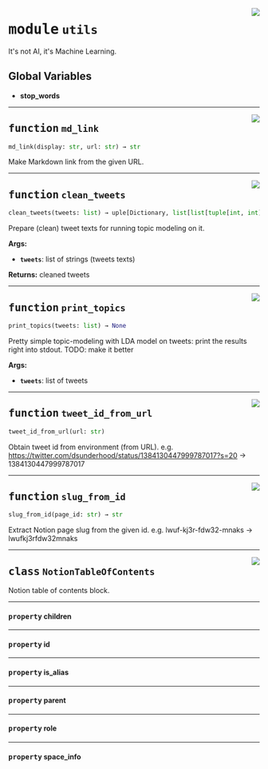 <!-- markdownlint-disable -->

<a href="../underhood/utils.py#L0"><img align="right" style="float:right;" src="https://img.shields.io/badge/-source-cccccc?style=flat-square"></a>

# <kbd>module</kbd> `utils`
It's not AI, it's Machine Learning. 

**Global Variables**
---------------
- **stop_words**

---

<a href="../underhood/utils.py#L23"><img align="right" style="float:right;" src="https://img.shields.io/badge/-source-cccccc?style=flat-square"></a>

## <kbd>function</kbd> `md_link`

```python
md_link(display: str, url: str) → str
```

Make Markdown link from the given URL. 


---

<a href="../underhood/utils.py#L28"><img align="right" style="float:right;" src="https://img.shields.io/badge/-source-cccccc?style=flat-square"></a>

## <kbd>function</kbd> `clean_tweets`

```python
clean_tweets(tweets: list) → uple[Dictionary, list[list[tuple[int, int]]]]
```

Prepare (clean) tweet texts for running topic modeling on it. 



**Args:**
 
 - <b>`tweets`</b>:  list of strings (tweets texts) 



**Returns:**
 cleaned tweets 


---

<a href="../underhood/utils.py#L68"><img align="right" style="float:right;" src="https://img.shields.io/badge/-source-cccccc?style=flat-square"></a>

## <kbd>function</kbd> `print_topics`

```python
print_topics(tweets: list) → None
```

Pretty simple topic-modeling with LDA model on tweets: print the results right into stdout. TODO: make it better 

**Args:**
 
 - <b>`tweets`</b>:  list of tweets 


---

<a href="../underhood/utils.py#L88"><img align="right" style="float:right;" src="https://img.shields.io/badge/-source-cccccc?style=flat-square"></a>

## <kbd>function</kbd> `tweet_id_from_url`

```python
tweet_id_from_url(url: str)
```

Obtain tweet id from environment (from URL). e.g. https://twitter.com/dsunderhood/status/1384130447999787017?s=20 -> 1384130447999787017 


---

<a href="../underhood/utils.py#L95"><img align="right" style="float:right;" src="https://img.shields.io/badge/-source-cccccc?style=flat-square"></a>

## <kbd>function</kbd> `slug_from_id`

```python
slug_from_id(page_id: str) → str
```

Extract Notion page slug from the given id. e.g. lwuf-kj3r-fdw32-mnaks -> lwufkj3rfdw32mnaks 


---

<a href="../underhood/utils.py#L17"><img align="right" style="float:right;" src="https://img.shields.io/badge/-source-cccccc?style=flat-square"></a>

## <kbd>class</kbd> `NotionTableOfContents`
Notion table of contents block. 


---

#### <kbd>property</kbd> children





---

#### <kbd>property</kbd> id





---

#### <kbd>property</kbd> is_alias





---

#### <kbd>property</kbd> parent





---

#### <kbd>property</kbd> role





---

#### <kbd>property</kbd> space_info









